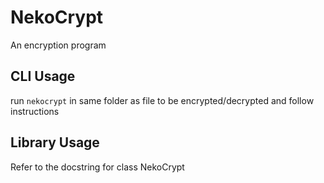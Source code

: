 # NekoCrypt
An encryption program

## CLI Usage
run `nekocrypt` in same folder as file to be encrypted/decrypted and follow instructions

## Library Usage
Refer to the docstring for class NekoCrypt
